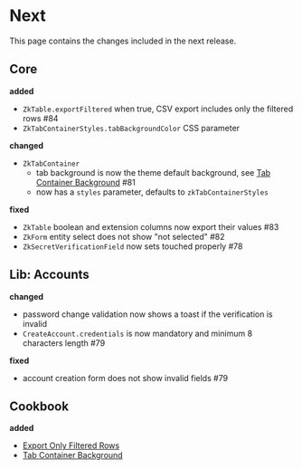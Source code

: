 # Next

This page contains the changes included in the next release.

## Core

**added**

- `ZkTable.exportFiltered` when true, CSV export includes only the filtered rows #84
- `ZkTabContainerStyles.tabBackgroundColor` CSS parameter

**changed**

- `ZkTabContainer`
    - tab background is now the theme default background, see [Tab Container Background](/doc/cookbook/browser/tabcontainer/background/recipe.md) #81
    - now has a `styles` parameter, defaults to `zkTabContainerStyles`
    
**fixed**

- `ZkTable` boolean and extension columns now export their values #83
- `ZkForm` entity select does not show "not selected" #82
- `ZkSecretVerificationField` now sets touched properly #78

## Lib: Accounts

**changed**

- password change validation now shows a toast if the verification is invalid
- `CreateAccount.credentials` is now mandatory and minimum 8 characters length #79

**fixed**

- account creation form does not show invalid fields #79

## Cookbook

**added**

- [Export Only Filtered Rows](/doc/cookbook/browser/table/export/filtered/recipe.md)
- [Tab Container Background](/doc/cookbook/browser/tabcontainer/background/recipe.md)